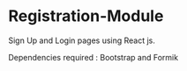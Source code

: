 # Registration-Module


Sign Up and Login pages using React js.

Dependencies required :
Bootstrap and
Formik
